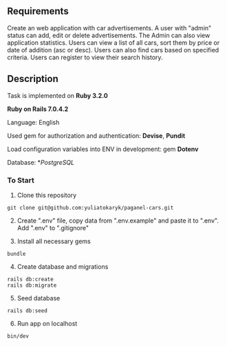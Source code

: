 ## Requirements
Create an web application with car advertisements. A user with "admin" status can add, edit or delete advertisements. The Admin can also view application statistics. Users can view a list of all cars, sort them by price or date of addition (asc or desc). Users can also find cars based on specified criteria. Users can register to view their search history.

## Description
Task is implemented on **Ruby 3.2.0**

**Ruby on Rails 7.0.4.2**

Language: English

Used gem for authorization and authentication: **Devise**, **Pundit**

Load configuration variables into ENV in development: gem **Dotenv**

Database: **PostgreSQL*

### To Start
1. Clone this repository
```
git clone git@github.com:yuliatokaryk/paganel-cars.git
```
2. Create ".env" file, copy data from ".env.example" and paste it to ".env". Add ".env" to ".gitignore"

3. Install all necessary gems
```
bundle
```
4. Create database and migrations
```
rails db:create
rails db:migrate
```
5. Seed database
```
rails db:seed
```
6. Run app on localhost
```
bin/dev
```
